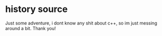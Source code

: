 # history source
Just some adventure,
i dont know any shit about c++, so im just messing around a bit. 
Thank you!
